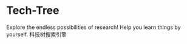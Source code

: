 # Tech-Tree
Explore the endless possibilities of research! Help you learn things by yourself. 科技树搜索引擎
